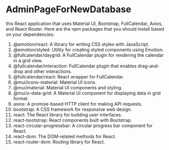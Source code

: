 <h1><strong>AdminPageForNewDatabase</strong></h1>

this  React application that uses
Material UI, 
Bootstrap, 
FullCalendar, 
Axios, 
and React Router. 
Here are the npm packages that you should install based on your dependencies:

1. @emotion/react: A library for writing CSS styles with JavaScript.
2. @emotion/styled: Utility for creating styled components using Emotion.
3. @fullcalendar/daygrid: A FullCalendar plugin for rendering the calendar in a grid view.
4. @fullcalendar/interaction: FullCalendar plugin that enables drag-and-drop and other interactions.
5. @fullcalendar/react: React wrapper for FullCalendar.
6. @mui/icons-material: Material UI icons.
7. @mui/material: Material UI components and styling.
8. @mui/x-data-grid: A Material UI component for displaying data in grid format.
9. axios: A promise-based HTTP client for making API requests.
10. bootstrap: A CSS framework for responsive web design.
11. react: The React library for building user interfaces.
12. react-bootstrap: React components built with Bootstrap.
13. react-circular-progressbar: A circular progress bar component for React.
14. react-dom: The DOM-related methods for React.
15. react-router-dom: Routing library for React.
